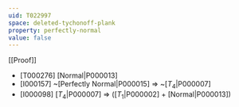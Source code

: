 ```yaml
---
uid: T022997
space: deleted-tychonoff-plank
property: perfectly-normal
value: false
---
```

[[Proof]]

* [T000276] [Normal|P000013]
* [I000157] ~[Perfectly Normal|P000015] => ~[$T_4$|P000007]
* [I000098] [$T_4$|P000007] => ([$T_1$|P000002] + [Normal|P000013])

